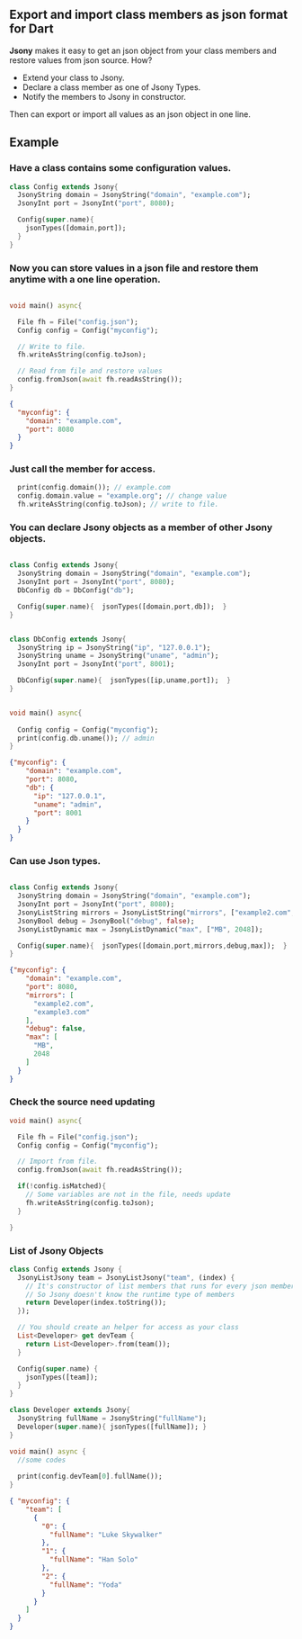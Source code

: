 ## Export and import class members as json format for Dart

**Jsony** makes it easy to get an json object from your class members and restore values from json source. How?

- Extend your class to Jsony.
- Declare a class member as one of Jsony Types.
- Notify the members to Jsony in constructor.

Then can export or import all values as an json object in one line.

## Example

### Have a class contains some configuration values.

```dart
class Config extends Jsony{
  JsonyString domain = JsonyString("domain", "example.com");
  JsonyInt port = JsonyInt("port", 8080);

  Config(super.name){  
    jsonTypes([domain,port]);  
  }
}

```



### Now you can store values in a json file and restore them anytime with a one line operation.

```dart

void main() async{

  File fh = File("config.json");
  Config config = Config("myconfig");

  // Write to file.
  fh.writeAsString(config.toJson); 

  // Read from file and restore values
  config.fromJson(await fh.readAsString());
}

```
```json
{
  "myconfig": {
    "domain": "example.com",
    "port": 8080
  }
}
```



### Just call the member for access.

```dart
  print(config.domain()); // example.com
  config.domain.value = "example.org"; // change value
  fh.writeAsString(config.toJson); // write to file.
```



### You can declare Jsony objects as a member of other Jsony objects.

```dart

class Config extends Jsony{
  JsonyString domain = JsonyString("domain", "example.com");
  JsonyInt port = JsonyInt("port", 8080);
  DbConfig db = DbConfig("db");

  Config(super.name){  jsonTypes([domain,port,db]);  }
}


class DbConfig extends Jsony{
  JsonyString ip = JsonyString("ip", "127.0.0.1");
  JsonyString uname = JsonyString("uname", "admin");
  JsonyInt port = JsonyInt("port", 8001);

  DbConfig(super.name){  jsonTypes([ip,uname,port]);  }
}


void main() async{
  
  Config config = Config("myconfig");
  print(config.db.uname()); // admin
}

```
```json
{"myconfig": {
    "domain": "example.com",
    "port": 8080,
    "db": {
      "ip": "127.0.0.1",
      "uname": "admin",
      "port": 8001
    }
  }
}
```



### Can use Json types.

```dart

class Config extends Jsony{
  JsonyString domain = JsonyString("domain", "example.com");
  JsonyInt port = JsonyInt("port", 8080);
  JsonyListString mirrors = JsonyListString("mirrors", ["example2.com", "example3.com"]);
  JsonyBool debug = JsonyBool("debug", false);
  JsonyListDynamic max = JsonyListDynamic("max", ["MB", 2048]);

  Config(super.name){  jsonTypes([domain,port,mirrors,debug,max]);  }
}
```
```json
{"myconfig": {
    "domain": "example.com",
    "port": 8080,
    "mirrors": [
      "example2.com",
      "example3.com"
    ],
    "debug": false,
    "max": [
      "MB",
      2048
    ]
  }
}
```



### Check the source need updating

```dart
void main() async{

  File fh = File("config.json");
  Config config = Config("myconfig");

  // Import from file.
  config.fromJson(await fh.readAsString());

  if(!config.isMatched){
    // Some variables are not in the file, needs update 
    fh.writeAsString(config.toJson);
  }

}
```

### List of Jsony Objects

```dart
class Config extends Jsony {
  JsonyListJsony team = JsonyListJsony("team", (index) {
    // It's constructor of list members that runs for every json member by fromJson()
    // So Jsony doesn't know the runtime type of members
    return Developer(index.toString());
  });

  // You should create an helper for access as your class
  List<Developer> get devTeam {
    return List<Developer>.from(team());
  }

  Config(super.name) {
    jsonTypes([team]);
  }
} 

class Developer extends Jsony{
  JsonyString fullName = JsonyString("fullName");
  Developer(super.name){ jsonTypes([fullName]); }
}

void main() async {
  //some codes
  
  print(config.devTeam[0].fullName()); 
}
```
```json
{ "myconfig": {
    "team": [
      {
        "0": {
          "fullName": "Luke Skywalker"
        },
        "1": {
          "fullName": "Han Solo"
        },
        "2": {
          "fullName": "Yoda"
        }
      }
    ]
  }
}
```